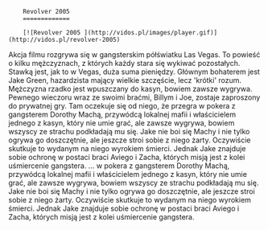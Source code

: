 
        Revolver 2005 
        =============
        
        [![Revolver 2005 ](http://vidos.pl/images/player.gif)](http://vidos.pl/revolver-2005)
        
        
 Akcja filmu rozgrywa się w gangsterskim półświatku Las Vegas. To powieść o kilku mężczyznach, z których każdy stara się wykiwać pozostałych. Stawką jest, jak to w Vegas, duża suma pieniędzy. Głównym bohaterem jest Jake Green, hazardzista mający wielkie szczęście, lecz 'krótki' rozum. Mężczyzna rzadko jest wpuszczany do kasyn, bowiem zawsze wygrywa. Pewnego wieczoru wraz ze swoimi braćmi, Billym i Joe, zostaje zaproszony do prywatnej gry. Tam oczekuje się od niego, że przegra w pokera z gangsterem Dorothy Machą, przywódcą lokalnej mafii i właścicielem jednego z kasyn, który nie umie grać, ale zawsze wygrywa, bowiem wszyscy ze strachu podkładają mu się. Jake nie boi się Machy i nie tylko ogrywa go doszczętnie, ale jeszcze stroi sobie z niego żarty. Oczywiście skutkuje to wydanym na niego wyrokiem śmierci. Jednak Jake znajduje sobie ochronę w postaci braci Aviego i Zacha, których misją jest z kolei uśmiercenie gangstera.  ... w pokera z gangsterem Dorothy Machą, przywódcą lokalnej mafii i właścicielem jednego z kasyn, który nie umie grać, ale zawsze wygrywa, bowiem wszyscy ze strachu podkładają mu się. Jake nie boi się Machy i nie tylko ogrywa go doszczętnie, ale jeszcze stroi sobie z niego żarty. Oczywiście skutkuje to wydanym na niego wyrokiem śmierci. Jednak Jake znajduje sobie ochronę w postaci braci Aviego i Zacha, których misją jest z kolei uśmiercenie gangstera.
    